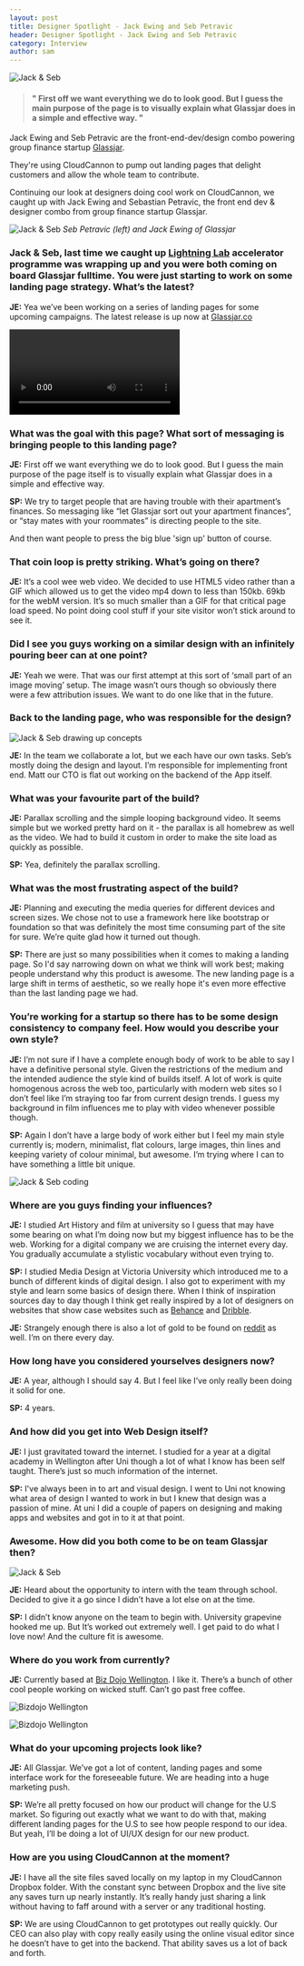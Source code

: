 ```yaml
---
layout: post
title: Designer Spotlight - Jack Ewing and Seb Petravic
header: Designer Spotlight - Jack Ewing and Seb Petravic
category: Interview
author: sam
---
```


![Jack & Seb](/img/blog/ds-jack-ewing-and-seb-petravic/Seb_Jack.jpg "Jack Ewing & Seb Petravic of Glassjar")

> #### " First off we want everything we do to look good. But I guess the main purpose of the page is to visually explain what Glassjar does in a simple and effective way. " #### 

Jack Ewing and Seb Petravic are the front-end-dev/design combo powering group finance startup [Glassjar](https://glassjar.co/ "Stay mates with your roommates!").

They're using CloudCannon to pump out landing pages that delight customers and allow the whole team to contribute.

<!-- excerpt stop -->

Continuing our look at designers doing cool work on CloudCannon, we caught up with Jack Ewing and Sebastian Petravic, the front end dev & designer combo from group finance startup Glassjar.

![Jack & Seb](/img/blog/ds-jack-ewing-and-seb-petravic/Seb_Jack.jpg "Jack Ewing & Seb Petravic of Glassjar")
*Seb Petravic (left) and Jack Ewing of Glassjar*

### Jack & Seb, last time we caught up [Lightning Lab](http://www.lightninglab.co.nz "Lightning Lab website") accelerator programme was wrapping up and you were both coming on board Glassjar fulltime. You were just starting to work on some landing page strategy. What’s the latest? ###

**JE:** 	Yea we’ve been working on a series of landing pages for some upcoming campaigns. The latest release is up now at [Glassjar.co](https://glassjar.co/ "Click to visit Glassjar's latest landing page")

<a href="https://glassjar.co.nz/">
	<video autoplay="autoplay" loop="loop">
		<source src="/img/blog/ds-jack-ewing-and-seb-petravic/GlassjarLandingPage.mp4" type="video/mp4" />
		<source src="/img/blog/ds-jack-ewing-and-seb-petravic/GlassjarLandingPage.ogv" type="video/ogg" />
		Your browser does not support the video tag - head to [www.glassjar.co](www.glassjar.co) to see what we're talking about.
	</video>
</a>


### What was the goal with this page? What sort of messaging is bringing people to this landing page? ###

**JE:**		First off we want everything we do to look good. But I guess the main purpose of the page itself is to visually explain what Glassjar does in a simple and effective way. 

**SP:**	We try to target people that are having trouble with their apartment’s finances. So messaging like “let Glassjar sort out your apartment finances”, or “stay mates with your roommates” is directing people to the site.

And then want people to press the big blue 'sign up' button of course.

### That coin loop is pretty striking. What’s going on there? ###

**JE:** 	It’s a cool wee web video. We decided to use HTML5 video rather than a GIF which allowed us to get the video mp4 down to less than 150kb. 69kb for the webM version. It’s so much smaller than a GIF for that critical page load speed. No point doing cool stuff if your site visitor won’t stick around to see it. 

### Did I see you guys working on a similar design with an infinitely pouring beer can at one point? ###

**JE:** 	Yeah we were. That was our first attempt at this sort of ‘small part of an image moving’ setup. The image wasn’t ours though so obviously there were a few attribution issues. We want to do one like that in the future.

### Back to the landing page, who was responsible for the design? ###

![Jack & Seb drawing up concepts](/img/blog/ds-jack-ewing-and-seb-petravic/Whiteboard.jpg "Jack & Seb working on Glassjar concepts")
	
**JE:** 	In the team we collaborate a lot, but we each have our own tasks. Seb’s mostly doing the design and layout.  I’m responsible for implementing front end. Matt our CTO is flat out working on the backend of the App itself.

### What was your favourite part of the build? ###

**JE:**		Parallax scrolling and the simple looping background video. It seems simple but we worked pretty hard on it - the parallax is all homebrew as well as the video. We had to build it custom in order to make the site load as quickly as possible.

**SP:**		Yea, definitely the parallax scrolling.

### What was the most frustrating aspect of the build? ###

**JE:** 	Planning and executing the media queries for different devices and screen sizes. We chose not to use a framework here like bootstrap or foundation so that was definitely the most time consuming part of the site for sure. We’re quite glad how it turned out though.

**SP:** 	There are just so many possibilities when it comes to making a landing page. So I'd say narrowing down on what we think will work best; making people understand why this product is awesome. The new landing page is a large shift in terms of aesthetic, so we really hope it's even more effective than the last landing page we had. 


### You’re working for a startup so there has to be some design consistency to company feel. How would you describe your own style? ###

**JE:** 	I’m not sure if I have a complete enough body of work to be able to say I have a definitive personal style. Given the restrictions of the medium and the intended audience the style kind of builds itself. A lot of work is quite homogenous across the web too, particularly with modern web sites so I don’t feel like I’m straying too far from current design trends. I guess my background in film influences me to play with video whenever possible though.

**SP:**		Again I don’t have a large body of work either but I feel my main style currently is; modern, minimalist, flat colours, large images, thin lines and keeping variety of colour minimal, but awesome. I’m trying where I can to have something a little bit unique.

![Jack & Seb coding](/img/blog/ds-jack-ewing-and-seb-petravic/Over_shoulder_laptop.jpg "Jack & Seb collaborating on landing page code")

### Where are you guys finding your influences? ###

**JE:**		I studied Art History and film at university so I guess that may have some bearing on what I’m doing now but my biggest influence has to be the web. Working for a digital company we are cruising the internet every day. You gradually accumulate a stylistic vocabulary without even trying to.

**SP:** 	I studied Media Design at Victoria University which introduced me to a bunch of different kinds of digital design. I also got to experiment with my style and learn some basics of design there. When I think of inspiration sources day to day though I think get really inspired by a lot of designers on websites that show case websites such as [Behance](https://www.behance.net/ "Behance - Showcase & discover creative work") and [Dribble](https://dribbble.com/ "Dribble - Show and tell for designers"). 

**JE:** 	Strangely enough there is also a lot of gold to be found on [reddit](http://www.reddit.com/ "reddit - the frontpage of the internet") as well. I’m on there every day.

### How long have you considered yourselves designers now? ###

**JE:** A year, although I should say 4. But I feel like I’ve only really been doing it solid for one.

**SP:** 4 years.

### And how did you get into Web Design itself? ###

**JE:** 	I just gravitated toward the internet. I studied for a year at a digital academy in Wellington after Uni though a lot of what I know has been self taught. There’s just so much information of the internet. 

**SP:**		I've always been in to art and visual design. I went to Uni not knowing what area of design I wanted to work in but I knew that design was a passion of mine. At uni I did a couple of papers on designing and making apps and websites and got in to it at that point. 


### Awesome. How did you both come to be on team Glassjar then? ###

![Jack & Seb](/img/blog/ds-jack-ewing-and-seb-petravic/JACK_SEB_COMPUTER.jpg "Jack & Seb of team Glassjar")

**JE:** 	Heard about the opportunity to intern with the team through school. Decided to give it a go since I didn’t have a lot else on at the time.

**SP:**		I didn’t know anyone on the team to begin with. University grapevine hooked me up. But It’s worked out extremely well. I get paid to do what I love now! And the culture fit is awesome.

### Where do you work from currently? ###

**JE:**		Currently based at [Biz Dojo Wellington](http://bizdojo.com/). I like it. There’s a bunch of other cool people working on wicked stuff. Can’t go past free coffee. 

![Bizdojo Wellington](/img/blog/ds-jack-ewing-and-seb-petravic/DOJO_Outside.jpg "Outside BizDojo Wellington, NZ")

![Bizdojo Wellington](/img/blog/ds-jack-ewing-and-seb-petravic/Workspace.jpg "Inside BizDojo Wellington, NZ")

### What do your upcoming projects look like? ###

**JE:**		All Glassjar. We’ve got a lot of content, landing pages and some interface work for the foreseeable future. We are heading into a huge marketing push.

**SP:** 	We’re all pretty focused on how our product will change for the U.S market. So figuring out exactly what we want to do with that, making different landing pages for the U.S to see how people respond to our idea. But yeah, I’ll be doing a lot of UI/UX design for our new product.   

### How are you using CloudCannon at the moment? ###

**JE:**		I have all the site files saved locally on my laptop in my CloudCannon Dropbox folder. With the constant sync between Dropbox and the live site any saves turn up nearly instantly. It’s really handy just sharing a link without having to faff around with a server or any traditional hosting. 

**SP:**		We are using CloudCannon to get prototypes out really quickly. Our CEO can also play with copy really easily using the online visual editor since he doesn’t have to get into the backend. That ability saves us a lot of back and forth.
